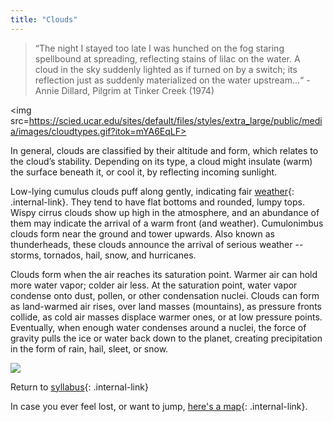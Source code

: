 ```yaml
---
title: "Clouds"
---
```


>“The night I stayed too late I was hunched on the fog staring spellbound at spreading, reflecting stains of lilac on the water. A cloud in the sky suddenly lighted as if turned on by a switch; its reflection just as suddenly materialized on the water upstream…“ - Annie Dillard, Pilgrim at Tinker Creek (1974)

<img src=https://scied.ucar.edu/sites/default/files/styles/extra_large/public/media/images/cloudtypes.gif?itok=mYA6EqLF>

In general, clouds are classified by their altitude and form, which relates to the cloud’s stability. Depending on its type, a cloud might insulate (warm) the surface beneath it, or cool it, by reflecting incoming sunlight.

Low-lying cumulus clouds puff along gently, indicating fair [weather](/rda/weather/cccf-weather){: .internal-link}. They tend to have flat bottoms and rounded, lumpy tops. Wispy cirrus clouds show up high in the atmosphere, and an abundance of them may indicate the arrival of a warm front (and weather). Cumulonimbus clouds form near the ground and tower upwards. Also known as thunderheads, these clouds announce the arrival of serious weather -- storms, tornados, hail, snow, and hurricanes. 

Clouds form when the air reaches its saturation point. Warmer air can hold more water vapor; colder air less. At the saturation point, water vapor condense onto dust, pollen, or other condensation nuclei. Clouds can form as land-warmed air rises, over land masses (mountains), as pressure fronts collide, as cold air masses displace warmer ones, or at low pressure points. Eventually, when enough water condenses around a nuclei, the force of gravity pulls the ice or water back down to the planet, creating precipitation in the form of rain, hail, sleet, or snow.


<img src=https://upload.wikimedia.org/wikipedia/commons/a/a0/Cumulostratus_Etching-_Luke_Howard.png>

Return to [syllabus](/rda/cccf-syllabus){: .internal-link}

In case you ever feel lost, or want to jump, [here's a map](/rda/cccf-map){: .internal-link}.